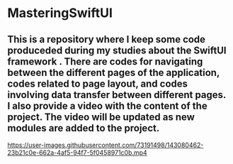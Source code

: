 # MasteringSwiftUI


This is a repository where I keep some code produceded during my studies about the SwiftUI framework . There are codes for navigating between the different pages of the application, codes related to page layout, and codes involving data transfer between different pages.
I also provide a video with the content of the project. The video will be updated as new modules are added to the project.
-----------------------------




https://user-images.githubusercontent.com/73191498/143080462-23b21c0e-662a-4af5-94f7-5f0458971c0b.mp4




